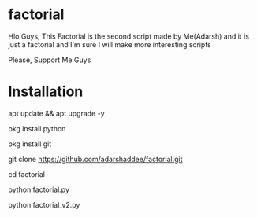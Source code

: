 # factorial
Hlo Guys,
This Factorial is the second script made by Me(Adarsh) 
and it is just a factorial and I'm sure
I will make more interesting scripts

Please, Support Me Guys

# Installation

apt update && apt upgrade -y

pkg install python

pkg install git

git clone https://github.com/adarshaddee/factorial.git

cd factorial

python factorial.py

python factorial_v2.py
